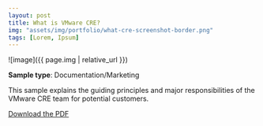 ```yaml
---
layout: post
title: What is VMware CRE?
img: "assets/img/portfolio/what-cre-screenshot-border.png"
tags: [Lorem, Ipsum]
---
```

![image]({{ page.img | relative_url }})

**Sample type**: Documentation/Marketing

This sample explains the guiding principles and major responsibilities of the VMware CRE team for potential customers. 

[Download the PDF](https://raw.githubusercontent.com/bunnnnnnn/bunnnnnnn.github.io/main/_portfolio/vmware-cre.pdf)